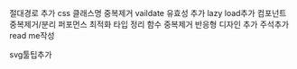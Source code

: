 절대경로 추가
css 클래스명 중복제거
vaildate 유효성 추가
lazy load추가
컴포넌트 중복제거/분리
퍼포먼스 최적화
타입 정리
함수 중복제거
반응형 디자인 추가
주석추가
read me작성

svg툴팁추가
